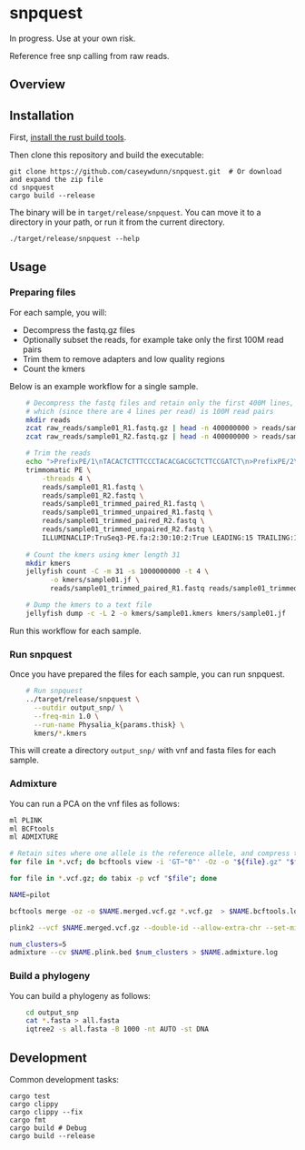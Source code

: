 # snpquest

In progress. Use at your own risk.

Reference free snp calling from raw reads.

## Overview



## Installation

First, [install the rust build tools](https://www.rust-lang.org/tools/install).

Then clone this repository and build the executable:

    git clone https://github.com/caseywdunn/snpquest.git  # Or download and expand the zip file
    cd snpquest
    cargo build --release

The binary will be in `target/release/snpquest`. You can move it to a directory in your path, or run it from the current directory.

    ./target/release/snpquest --help

## Usage

### Preparing files

For each sample, you will:

- Decompress the fastq.gz files
- Optionally subset the reads, for example take only the first 100M read pairs
- Trim them to remove adapters and low quality regions
- Count the kmers

Below is an example workflow for a single sample.

```bash
    # Decompress the fastq files and retain only the first 400M lines,
    # which (since there are 4 lines per read) is 100M read pairs
    mkdir reads
    zcat raw_reads/sample01_R1.fastq.gz | head -n 400000000 > reads/sample01_R1.fastq
    zcat raw_reads/sample01_R2.fastq.gz | head -n 400000000 > reads/sample01_R2.fastq

    # Trim the reads
    echo ">PrefixPE/1\nTACACTCTTTCCCTACACGACGCTCTTCCGATCT\n>PrefixPE/2\nGTGACTGGAGTTCAGACGTGTGCTCTTCCGATCT" > TruSeq3-PE.fa
    trimmomatic PE \
        -threads 4 \
        reads/sample01_R1.fastq \
        reads/sample01_R2.fastq \
        reads/sample01_trimmed_paired_R1.fastq \
        reads/sample01_trimmed_unpaired_R1.fastq \
        reads/sample01_trimmed_paired_R2.fastq \
        reads/sample01_trimmed_unpaired_R2.fastq \
        ILLUMINACLIP:TruSeq3-PE.fa:2:30:10:2:True LEADING:15 TRAILING:15 MINLEN:50
    
    # Count the kmers using kmer length 31
    mkdir kmers
    jellyfish count -C -m 31 -s 1000000000 -t 4 \
          -o kmers/sample01.jf \
          reads/sample01_trimmed_paired_R1.fastq reads/sample01_trimmed_paired_R1.fastq

    # Dump the kmers to a text file
    jellyfish dump -c -L 2 -o kmers/sample01.kmers kmers/sample01.jf
```

Run this workflow for each sample.

### Run snpquest

Once you have prepared the files for each sample, you can run snpquest.

```bash
    # Run snpquest
    ../target/release/snpquest \
      --outdir output_snp/ \
      --freq-min 1.0 \
      --run-name Physalia_k{params.thisk} \
      kmers/*.kmers
```

This will create a directory `output_snp/` with vnf and fasta files for each sample.

### Admixture

You can run a PCA on the vnf files as follows:

```bash
ml PLINK
ml BCFtools
ml ADMIXTURE

# Retain sites where one allele is the reference allele, and compress the files
for file in *.vcf; do bcftools view -i 'GT~"0"' -Oz -o "${file}.gz" "$file"; done

for file in *.vcf.gz; do tabix -p vcf "$file"; done  

NAME=pilot

bcftools merge -oz -o $NAME.merged.vcf.gz *.vcf.gz  > $NAME.bcftools.log

plink2 --vcf $NAME.merged.vcf.gz --double-id --allow-extra-chr --set-missing-var-ids @:# --make-bed --pca --out $NAME.plink --bad-freqs --max-alleles 2 > $NAME.plink.log

num_clusters=5
admixture --cv $NAME.plink.bed $num_clusters > $NAME.admixture.log
```

### Build a phylogeny

You can build a phylogeny as follows:

```bash
    cd output_snp
    cat *.fasta > all.fasta
    iqtree2 -s all.fasta -B 1000 -nt AUTO -st DNA
```

## Development

Common development tasks:

    cargo test
    cargo clippy
    cargo clippy --fix
    cargo fmt
    cargo build # Debug
    cargo build --release